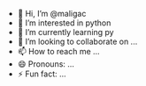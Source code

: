 - 👋 Hi, I’m @maligac
- 👀 I’m interested in python
- 🌱 I’m currently learning py
- 💞️ I’m looking to collaborate on ...
- 📫 How to reach me ...
- 😄 Pronouns: ...
- ⚡ Fun fact: ...

<!---
maligac/maligac is a ✨ special ✨ repository because its `README.md` (this file) appears on your GitHub profile.
You can click the Preview link to take a look at your changes.
--->
